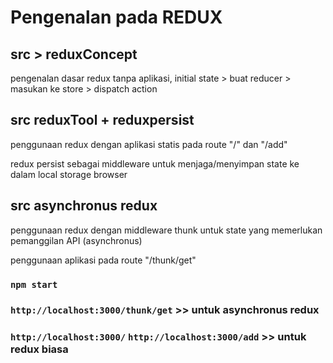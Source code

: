 # Pengenalan pada REDUX 

## src > reduxConcept

pengenalan dasar redux tanpa aplikasi, initial state > buat reducer > masukan ke store > dispatch action

## src reduxTool + reduxpersist

penggunaan redux dengan aplikasi statis pada route "/" dan "/add"

redux persist sebagai middleware untuk menjaga/menyimpan state ke dalam local storage browser

## src asynchronus redux

penggunaan redux dengan middleware thunk untuk state yang memerlukan pemanggilan API (asynchronus)

penggunaan aplikasi pada route "/thunk/get"

### `npm start`
### `http://localhost:3000/thunk/get` >> untuk asynchronus redux
### `http://localhost:3000/` `http://localhost:3000/add` >> untuk redux biasa

